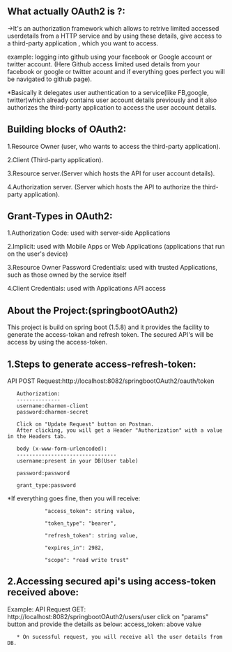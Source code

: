 What actually OAuth2 is ?:
--------------------------------------
->It's an authorization framework which allows to retrive limited accessed userdetails from a HTTP service and by using these details, give access to a third-party application , which you want to access.

example: logging into github using your facebook or Google account or twitter account. (Here Github access limited used details from your facebook or google or twitter acount and if everything goes perfect you will be navigated to github page).

*Basically it delegates user authentication to a service(like FB,google, twitter)which already contains user account details previously and it also authorizes the third-party application to access the user account details.

Building blocks of OAuth2:
--------------------------------
1.Resource Owner (user, who wants to access the third-party application).

2.Client (Third-party application).

3.Resource server.(Server which hosts the API for user account details).

4.Authorization server. (Server which hosts the API to authorize the third-party application).

Grant-Types in OAuth2:
----------------------
1.Authorization Code: used with server-side Applications

2.Implicit: used with Mobile Apps or Web Applications (applications that run on the user's device)

3.Resource Owner Password Credentials: used with trusted Applications, such as those owned by the service itself

4.Client Credentials: used with Applications API access



About the Project:(springbootOAuth2)
------------------------------------
This project is build on spring boot (1.5.8) and it provides the facility to generate the access-tokan and refresh token.
The secured API's will be access by using the  access-token.

1.Steps to generate access-refresh-token:
----------------------------------------
   API POST Request:http://localhost:8082/springbootOAuth2/oauth/token
   
       Authorization:
       --------------
       username:dharmen-client
       password:dharmen-secret

       Click on "Update Request" button on Postman.
       After clicking, you will get a Header "Authorization" with a value in the Headers tab.

       body (x-www-form-urlencoded):
       --------------------------------
       username:present in your DB(User table)

       password:password

       grant_type:password
   
   *If everything goes fine, then you will receive:
   
                "access_token": string value,
                
                "token_type": "bearer",
                
                "refresh_token": string value,
                
                "expires_in": 2982,
                
                "scope": "read write trust"
 
2.Accessing secured api's using access-token received above:
------------------------------------------------------------
Example: API Request GET: http://localhost:8082/springbootOAuth2/users/user
        click on "params" button and provide the details as below:
            access_token: above value
       
       * On sucessful request, you will receive all the user details from DB.
   
   
   
   
   










